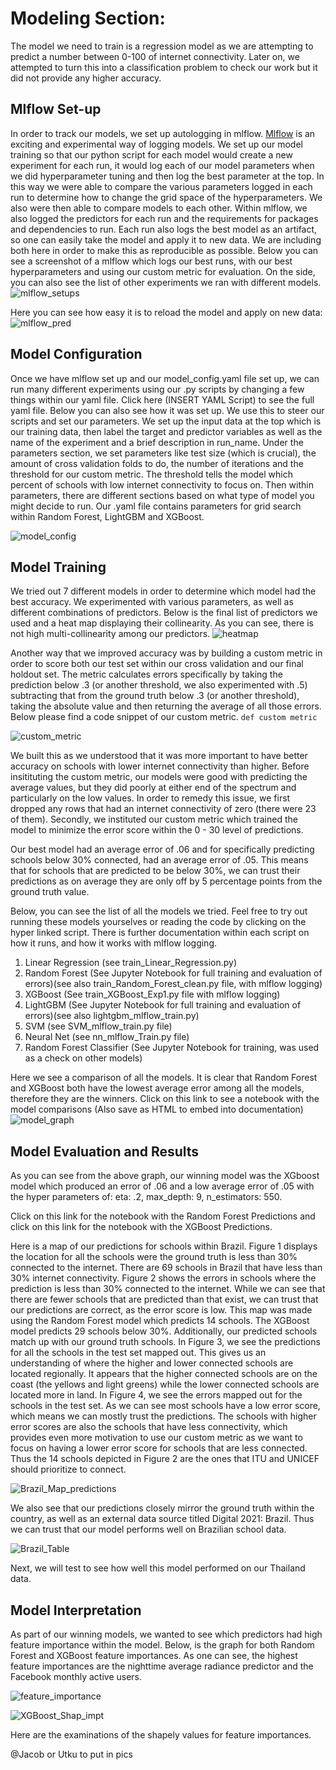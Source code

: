 # Modeling Section:

The model we need to train is a regression model as we are attempting to predict a number between 0-100 of internet connectivity. Later on, we attempted to turn this into a classification problem to check our work but it did not provide any higher accuracy. 

## Mlflow Set-up

In order to track our models, we set up autologging in mlflow. [Mlflow](https://www.mlflow.org/docs/latest/index.html) is an exciting and experimental way of logging models. We set up our model training so that our python script for each model would create a new experiment for each run, it would log each of our model parameters when we did hyperparameter tuning and then log the best parameter at the top. In this way we were able to compare the various parameters logged in each run to determine how to change the grid space of the hyperparameters. We also were then able to compare models to each other. Within mlflow, we also logged the predictors for each run and the requirements for packages and dependencies to run. Each run also logs the best model as an artifact, so one can easily take the model and apply it to new data. We are including both here in order to make this as reproducible as possible. Below you can see a screenshot of a mlflow which logs our best runs, with our best hyperparameters and using our custom metric for evaluation.  On the side, you can also see the list of other experiments we ran with different models. 
![mlflow_setup](Images/mlflow_setup.PNG)s

Here you can see how easy it is to reload the model and apply on new data:
![mlflow_pred](Images/mlflow_pred.PNG)


## Model Configuration
Once we have mlflow set up and our model_config.yaml file set up, we can run many different experiments using our .py scripts by changing a few things within our yaml file. Click here (INSERT YAML Script) to see the full yaml file. Below you can also see how it was set up. We use this to steer our scripts and set our parameters. We set up the input data at the top which is our training data, then label the target and predictor variables as well as the name of the experiment and a brief description in run_name. Under the parameters section, we set parameters like test size (which is crucial), the amount of cross validation folds to do, the number of iterations and the threshold for our custom metric. The threshold tells the model which percent of schools with low internet connectivity to focus on. Then within parameters, there are different sections based on what type of model you might decide to run. Our .yaml file contains parameters for grid search within Random Forest, LightGBM and XGBoost.

![model_config](Images/model_config_yaml.PNG)

## Model Training

We tried out 7 different models in order to determine which model had the best accuracy. We experimented with various parameters, as well as different combinations of predictors. Below is the final list of predictors we used and a heat map displaying their collinearity. As you can see, there is not high multi-collinearity among our predictors. 
![heatmap](Images/heatmap.PNG)


Another way that we improved accuracy was by building a custom metric in order to score both our test set within our cross validation and our final holdout set. The metric calculates errors specifically by taking the prediction below .3 (or another threshold, we also experimented with .5) subtracting that from the ground truth below .3 (or another threshold), taking the absolute value and then returning the average of all those errors. Below please find a code snippet of our custom metric.
`def custom metric`

![custom_metric](Images/custom_metric.PNG)

 We built this as we understood that it was more important to have better accuracy on schools with lower internet connectivity than higher. Before insitituting the custom metric, our models were good with predicting the average values, but they did poorly at either end of the spectrum and particularly on the low values. In order to remedy this issue, we first dropped any rows that had an internet connectivity of zero (there were 23 of them). Secondly, we instituted our custom metric which trained the model to minimize the error score within the 0 - 30 level of predictions. 
 
 Our best model had an average error of .06 and for specifically predicting schools below 30% connected, had an average error of .05. This means that for schools that are predicted to be below 30%, we can trust their predictions as on average they are only off by 5 percentage points from the ground truth value. 

 Below, you can see the list of all the models we tried. Feel free to try out running these models yourselves or reading the code by clicking on the hyper linked script. There is further documentation within each script on how it runs, and how it works with mlflow logging.

1. Linear Regression (see train_Linear_Regression.py)
2. Random Forest (See Jupyter Notebook for full training and evaluation of errors)(see also train_Random_Forest_clean.py file, with mlflow logging)
2. XGBoost (See train_XGBoost_Exp1.py file with mlflow logging)
3. LightGBM (See Jupyter Notebook for full training and evaluation of errors)(see also lightgbm_mlflow_train.py)
5. SVM (see SVM_mlflow_train.py file)
6. Neural Net (see nn_mlflow_Train.py file)
7. Random Forest Classifier (See Jupyter Notebook for training, was used as a check on other models)

Here we see a comparison of all the models. It is clear that Random Forest and XGBoost both have the lowest average error among all the models, therefore they are the winners. 
Click on this link to see a notebook with the model comparisons (Also save as HTML to embed into documentation)
![model_graph](Images/model_graph.PNG)

## Model Evaluation and Results 

As you can see from the above graph, our winning model was the XGboost model which produced an error of .06 and a low average error of .05 with the hyper parameters of: eta: .2, max_depth: 9, n_estimators: 550. 

Click on this link for the notebook with the Random Forest Predictions and click on this link for the notebook with the XGBoost Predictions.

Here is a map of our predictions for schools within Brazil. Figure 1 displays the location for all the schools were the ground truth is less than 30% connected to the internet. There are 69 schools in Brazil that have less than 30% internet connectivity. Figure 2 shows the errors in schools where the prediction is less than 30% connected to the internet. While we can see that there are fewer schools that are predicted than that exist, we can trust that our predictions are correct, as the error score is low. This map was made using the Random Forest model which predicts 14 schools. The XGBoost model predicts 29 schools below 30%. Additionally, our predicted schools match up with our ground truth schools. In Figure 3, we see the predictions for all the schools in the test set mapped out. This gives us an understanding of where the higher and lower connected schools are located regionally. It appears that the higher connected schools are on the coast (the yellows and light greens) while the lower connected schools are located more in land. In Figure 4, we see the errors mapped out for the schools in the test set. As we can see most schools have a low error score, which means we can mostly trust the predictions. The schools with higher error scores are also the schools that have less connectivity, which provides even more motivation to use our custom metric as we want to focus on having a lower error score for schools that are less connected. Thus the 14 schools depicted in Figure 2 are the ones that ITU and UNICEF should prioritize to connect. 

![Brazil_Map_predictions](Images/Brazil_map_pred.PNG)

We also see that our predictions closely mirror the ground truth within the country, as well as an external data source titled Digital 2021: Brazil. Thus we can trust that our model performs well on Brazilian school data. 

![Brazil_Table](Images/Brazil_table.PNG)

Next, we will test to see how well this model performed on our Thailand data. 

## Model Interpretation
As part of our winning models, we wanted to see which predictors had high feature importance within the model. Below, is the graph for both Random Forest and XGBoost feature importances. As one can see, the highest feature importances are the nighttime average radiance predictor and the Facebook monthly active users.

![feature_importance](Images/RF_ft_impt.PNG)

![XGBoost_Shap_impt](Images/Shap_ft_impt.png)

Here are the examinations of the shapely values for feature importances. 

@Jacob or Utku to put in pics

